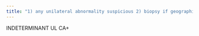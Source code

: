 ```yaml
---
title: "1) any unilateral abnormality suspicious 2) biopsy if geographic &amp; not typically benign (after spot mag in CC &amp; true lateral) 3) X-ray stereotactic core to ensure Ca+ removed in sample 4) DDx: cancer vs early involuting fibroadenoma"
---
```

INDETERMINANT
UL CA+

